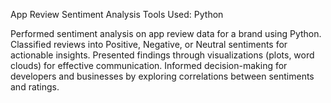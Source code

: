 App Review Sentiment Analysis Tools Used: Python 
 
Performed sentiment analysis on app review data for a brand using Python.
Classified reviews into Positive, Negative, or Neutral sentiments for actionable insights.
Presented findings through visualizations (plots, word clouds) for effective communication.
 Informed decision-making for developers and businesses by exploring correlations between sentiments and ratings.
